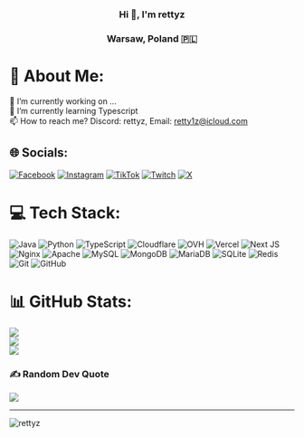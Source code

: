 <h3 align="center">Hi 👋, I'm rettyz</h3>
<h3 align="center">Warsaw, Poland 🇵🇱</h3>

# 💫 About Me:
🔭 I’m currently working on ... <br>🌱 I’m currently learning Typescript<br>📫 How to reach me? Discord: rettyz, Email: retty1z@icloud.com<br>

## 🌐 Socials:
[![Facebook](https://img.shields.io/badge/Facebook-%231877F2.svg?logo=Facebook&logoColor=white)](https://facebook.com/retty1zprv) [![Instagram](https://img.shields.io/badge/Instagram-%23E4405F.svg?logo=Instagram&logoColor=white)](https://instagram.com/retty1z) [![TikTok](https://img.shields.io/badge/TikTok-%23000000.svg?logo=TikTok&logoColor=white)](https://tiktok.com/@eutanator) [![Twitch](https://img.shields.io/badge/Twitch-%239146FF.svg?logo=Twitch&logoColor=white)](https://twitch.tv/rettyz) [![X](https://img.shields.io/badge/X-black.svg?logo=X&logoColor=white)](https://x.com/retty1z) 

# 💻 Tech Stack:
![Java](https://img.shields.io/badge/java-%23ED8B00.svg?style=flat&logo=openjdk&logoColor=white) ![Python](https://img.shields.io/badge/python-3670A0?style=flat&logo=python&logoColor=ffdd54) ![TypeScript](https://img.shields.io/badge/typescript-%23007ACC.svg?style=flat&logo=typescript&logoColor=white) ![Cloudflare](https://img.shields.io/badge/Cloudflare-F38020?style=flat&logo=Cloudflare&logoColor=white) ![OVH](https://img.shields.io/badge/ovh-%23123F6D.svg?style=flat&logo=ovh&logoColor=#123F6D) ![Vercel](https://img.shields.io/badge/vercel-%23000000.svg?style=flat&logo=vercel&logoColor=white) ![Next JS](https://img.shields.io/badge/Next-black?style=flat&logo=next.js&logoColor=white) ![Nginx](https://img.shields.io/badge/nginx-%23009639.svg?style=flat&logo=nginx&logoColor=white) ![Apache](https://img.shields.io/badge/apache-%23D42029.svg?style=flat&logo=apache&logoColor=white) ![MySQL](https://img.shields.io/badge/mysql-4479A1.svg?style=flat&logo=mysql&logoColor=white) ![MongoDB](https://img.shields.io/badge/MongoDB-%234ea94b.svg?style=flat&logo=mongodb&logoColor=white) ![MariaDB](https://img.shields.io/badge/MariaDB-003545?style=flat&logo=mariadb&logoColor=white) ![SQLite](https://img.shields.io/badge/sqlite-%2307405e.svg?style=flat&logo=sqlite&logoColor=white) ![Redis](https://img.shields.io/badge/redis-%23DD0031.svg?style=flat&logo=redis&logoColor=white) ![Git](https://img.shields.io/badge/git-%23F05033.svg?style=flat&logo=git&logoColor=white) ![GitHub](https://img.shields.io/badge/github-%23121011.svg?style=flat&logo=github&logoColor=white)
# 📊 GitHub Stats:
![](https://github-readme-stats.vercel.app/api?username=rettyz&theme=dark&hide_border=false&include_all_commits=false&count_private=false)<br/>
![](https://nirzak-streak-stats.vercel.app/?user=rettyz&theme=dark&hide_border=false)<br/>
![](https://github-readme-stats.vercel.app/api/top-langs/?username=rettyz&theme=dark&hide_border=false&include_all_commits=false&count_private=false&layout=compact)

### ✍️ Random Dev Quote
![](https://quotes-github-readme.vercel.app/api?type=horizontal&theme=radical)

---
<p align="left"> <img src="https://komarev.com/ghpvc/?username=rettyz&label=Profile%20views&color=b000a8&style=flat-square" alt="rettyz" /> </p>

<!-- Proudly created with GPRM ( https://gprm.itsvg.in ) -->
